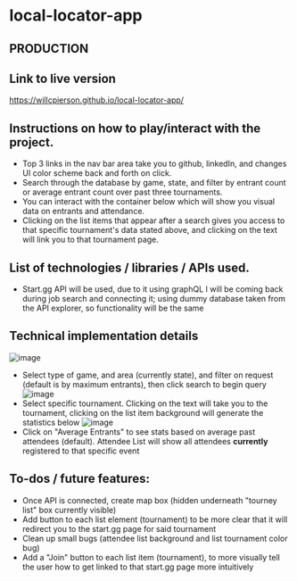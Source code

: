# local-locator-app

## PRODUCTION

## Link to live version
https://willcpierson.github.io/local-locator-app/

## Instructions on how to play/interact with the project.
  - Top 3 links in the nav bar area take you to github, linkedIn, and changes UI color scheme back and forth on click.
  - Search through the database by game, state, and filter by entrant count or average entrant count over past three tournaments.
  - You can interact with the container below which will show you visual data on entrants and attendance.
  - Clicking on the list items that appear after a search gives you access to that specific tournament's data stated above, and clicking on the text will link you to that tournament page.

## List of technologies / libraries / APIs used.
  - Start.gg API will be used, due to it using graphQL I will be coming back during job search and connecting it; using dummy database taken from the API explorer, so functionality will be the same

## Technical implementation details
![image](https://user-images.githubusercontent.com/89366845/193885535-0a53062a-c014-4225-b4c8-21ccf040dd2b.png)
  - Select type of game, and area (currently state), and filter on request (default is by maximum entrants), then click search to begin query
![image](https://user-images.githubusercontent.com/89366845/193885954-1aab7343-cabc-4c38-8ec0-5df7ffde1f68.png)
  - Select specific tournament. Clicking on the text will take you to the tournament, clicking on the list item background will generate the statistics below
![image](https://user-images.githubusercontent.com/89366845/193886351-2887f483-7fe7-427c-b4a7-37b083d96a2a.png)
  - Click on "Average Entrants" to see stats based on average past attendees (default). Attendee List will show all attendees **currently** registered to that specific event


## To-dos / future features:
  - Once API is connected, create map box (hidden underneath "tourney list" box currently visible)
  - Add button to each list element (tournament) to be more clear that it will redirect you to the start.gg page for said tournament
  - Clean up small bugs (attendee list background and list tournament color bug)
  - Add a "Join" button to each list item (tournament), to more visually tell the user how to get linked to that start.gg page more intuitively
